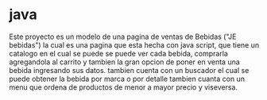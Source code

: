 # java

Este proyecto es un modelo de una pagina de ventas de Bebidas ("JE bebidas")
la cual es una pagina que esta hecha con java script, que tiene un catalogo en el cual se puede se puede ver cada bebida,
comprarla agregandola al carrito y tambien la gran opcion de poner en venta una bebida ingresando sus datos.
tambien cuenta con un buscador el cual se puede obtener la bebida por marca o por detalle
tambien cuanta con un menu que ordena de productos de menor a mayor precio y viseversa.
